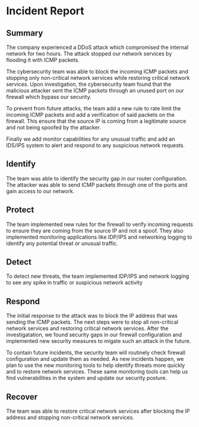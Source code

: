 # Incident Report

## Summary

The company experienced a DDoS attack which compromised the internal network for two hours. The attack stopped our network services by flooding it with ICMP packets.

The cybersecurity team was able to block the incoming ICMP packets and stopping only non-critical network services while restoring critical network services. Upon investigation, the cybersecurity team found that the malicious attacker sent the ICMP packets through an unused port on our firewall which bypass our security.

To prevent from future attacks, the team add a new rule to rate limit the incoming ICMP packets and add a verification of said packets on the firewall. This ensure that the source IP is coming from a legitimate source and not being spoofed by the attacker.

Finally we add monitor capabilities for any unusual traffic and add an IDS/IPS system to alert and respond to any suspicious network requests.

## Identify

The team was able to identify the security gap in our router configuration. The attacker was able to send ICMP packets through one of the ports and gain access to our network.

## Protect

The team implemented new rules for the firewall to verify incoming requests to ensure they are coming from the source IP and not a spoof. They also implemented monitoring applications like IDP/IPS and networking logging to identify any potential threat or unusual traffic.

## Detect

To detect new threats, the team implemented IDP/IPS and network logging to see any spike in traffic or suspicious network activity

## Respond

The initial response to the attack was to block the IP address that was sending the ICMP packets. The next steps were to stop all non-critical network services and restoring critical network services. After the investigatation, we found security gaps in our firewall configuration and implemented new security measures to migate such an attack in the future.

To contain future incidents, the security team will routinely check firewall configuration and update them as needed. As new incidents happen, we plan to use the new monitoring tools to help identify threats more quickly and to restore network services. These same monitoring tools can help us find vulnerabilities in the system and update our security posture.

## Recover

The team was able to restore critical network services after blocking the IP address and stopping non-critical network services.
